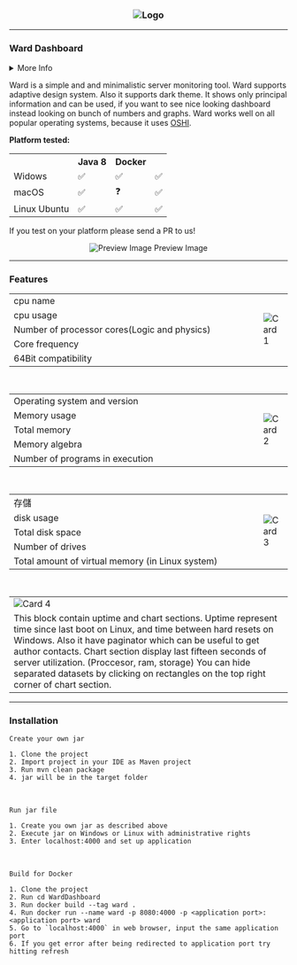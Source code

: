 <h3 align = "center">
    <img src = "https://steamuserimages-a.akamaihd.net/ugc/1297549742976925024/97F3CBA92B2FEF3652F5A06EC90FB5FF89E5D224/" alt = "Logo" />
</h3>

---
### Ward Dashboard
<details>
  <summary>More Info</summary>
> [![WardDa5h](https://github-readme-stats.vercel.app/api/pin/?username=ItzMiracleOwO&repo=WardDashboard&show_icons=true&bg_color=23272A&title_color=FF73F1&text_color=FFC0CB&icon_color=9B84EE&count_private=true&border_color=fAA61A&border_radius=10)](https://github.com/ItzMiracleOwO/WardDashboard)  
> ![CodeFactor](https://img.shields.io/codefactor/grade/github/ItzMiracleOwO/WardDashboard/main?color=%23F44A6A&logo=codefactor&style=for-the-badge) ![codeL](https://img.shields.io/tokei/lines/github/ItzMiracleOwO/WardDashboard?style=for-the-badge) ![commit](https://img.shields.io/github/last-commit/ItzMiracleOwO/WardDashboard?color=%23181717&logo=GitHub&style=for-the-badge) ![Java](https://img.shields.io/badge/Java-orange?style=for-the-badge&logo=Java) ![html](https://img.shields.io/badge/html-red?style=for-the-badge) ![css](https://img.shields.io/badge/css-blue?style=for-the-badge)  
> [Chinese | 中文](https://github.com/ItzMiracleOwO/WardDashboard/blob/main/zh-README.md)  
> [Original work | 原作品](https://github.com/B-Software/Ward)
</details>


Ward is a simple and and minimalistic server monitoring tool. Ward supports adaptive design system. Also it supports dark theme.
It shows only principal information and can be used, if you want to see nice looking dashboard instead looking on bunch of numbers and graphs.
Ward works well on all popular operating systems, because it uses [OSHI](https://github.com/oshi/oshi).

**Platform tested:** 
<table>
  <tr>
    <th>
    <th>Java 8</th> 
    <th>Docker</th>
  </tr>
  <tr>
    <td>Widows</td>
    <td>✅</td>
    <td>✅</td> 
    <td>✅</td>
  </tr>
    <td>macOS</td>
    <td>✅</td>
    <td>❓</td> 
    <td>✅</td>
  </tr>
  <td>Linux Ubuntu</td>
  <td>✅</td>
    <td>✅</td> 
    <td>✅</td>
  </tr>
</table>

If you test on your platform please send a PR to us!

<p align = "center">
    <img src = "https://steamuserimages-a.akamaihd.net/ugc/1601547572022736987/1D8D2E576D957DDB9CE34E13D5944AF841E8AAD8/" alt = "Preview Image" />
    <h7 align = "center">Preview Image</h7>
</p>

---

### Features 
<table>
    <tr>
        <td width = "600.5">cpu name</td>
        <td rowspan = "5">
            <img src = "https://steamuserimages-a.akamaihd.net/ugc/1601547572022743136/D62DF59CFA60F5749F2DC7BFE5E9256BCF59E066/" alt = "Card 1" align = "center" />
        </td>
    </tr>
    <tr>
        <td>cpu usage</td>
    </tr>
    <tr>
        <td>Number of processor cores(Logic and physics)</td>
    </tr>
    <tr>
        <td>Core frequency</td>
    </tr>
    <tr>
        <td>64Bit compatibility</td>
    </tr>
</table>

<br>

<table>
    <tr>
        <td width = "600.5">Operating system and version</td>
        <td rowspan = "5">
            <img src = "https://steamuserimages-a.akamaihd.net/ugc/1601547572022744630/F9E0CACAA81C882B2F4E401E65090BE9F1FE96F6/" alt = "Card 2" align = "center" />
        </td>
    </tr>
    <tr>
        <td>Memory usage</td>
    </tr>
    <tr>
        <td>Total memory</td>
    </tr>
    <tr>
        <td>Memory algebra</td>
    </tr>
    <tr>
        <td>Number of programs in execution</td>
    </tr>
</table>

<br>

<table>
    <tr>
        <td width = "600.5">存儲</td>
        <td rowspan = "5">
            <img src = "https://steamuserimages-a.akamaihd.net/ugc/1601547572022746249/D6C5612E2D6AB759CC10438C2D93F7EC80F83D83/" alt = "Card 3" align = "center" />
        </td>
    </tr>
    <tr>
        <td>disk usage</td>
    </tr>
    <tr>
        <td>Total disk space</td>
    </tr>
    <tr>
        <td>Number of drives</td>
    </tr>
    <tr>
        <td>Total amount of virtual memory (in Linux system) </td>
    </tr>
</table>

<br>

<table>
    <tr>
        <td width = "916.5">
            <img src = "https://steamuserimages-a.akamaihd.net/ugc/1601547572022740496/79ED24E5E626C7029DA4BDEFFBB04C3E0BF61DB1/" alt = "Card 4" align = "center" />
        </td>
    </tr>
    <tr>
        <td>
            This block contain uptime and chart sections. Uptime represent time since last boot on Linux, and time between hard resets on Windows.
            Also it have paginator which can be useful to get author contacts.
            Chart section display last fifteen seconds of server utilization. (Proccesor, ram, storage)
            You can hide separated datasets by clicking on rectangles on the top right corner of chart section.  
            
            
</table>

---

### Installation 

    Create your own jar

    1. Clone the project
    2. Import project in your IDE as Maven project
    3. Run mvn clean package
    4. jar will be in the target folder
    
<br>

    Run jar file

    1. Create you own jar as described above
    2. Execute jar on Windows or Linux with administrative rights
    3. Enter localhost:4000 and set up application
    

<br>

    Build for Docker

    1. Clone the project
    2. Run cd WardDashboard
    3. Run docker build --tag ward .
    4. Run docker run --name ward -p 8080:4000 -p <application port>:<application port> ward
    5. Go to `localhost:4000` in web browser, input the same application port
    6. If you get error after being redirected to application port try hitting refresh

